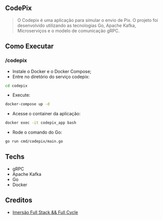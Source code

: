 ## **CodePix**

> O Codepix é uma aplicação para simular o envio de Pix. O projeto foi desenvolvido utilizando as tecnologias Go, Apache Kafka, Microserviços e o modelo de comunicação gRPC.

## **Como Executar**

### /codepix

- Instale o Docker e o Docker Compose;
- Entre no diretório do serviço codepix:
```bash
cd codepix
```
- Execute:
```bash
docker-compose up -d
```
- Acesse o container da aplicação:
```bash
docker exec -it codepix_app bash
```
- Rode o comando do Go:
```bash
go run cmd/codepix/main.go
```

## Techs

- gRPC
- Apache Kafka
- Go
- Docker

## **Creditos**

- [Imersão Full Stack && Full Cycle](https://imersao.fullcycle.com.br)
